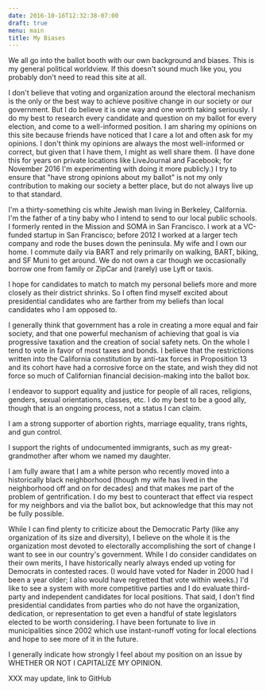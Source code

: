 ```yaml
---
date: 2016-10-16T12:32:38-07:00
draft: true
menu: main
title: My Biases
---
```


We all go into the ballot booth with our own background and biases. This is my
general political worldview. If this doesn't sound much like you, you probably
don't need to read this site at all.

I don't believe that voting and organization around the electoral mechanism is
the only or the best way to achieve positive change in our society or our
government. But I do believe it is one way and one worth taking seriously.  I do
my best to research every candidate and question on my ballot for every
election, and come to a well-informed position. I am sharing my opinions on this
site because friends have noticed that I care a lot and often ask for my
opinions. I don't think my opinions are always the most well-informed or
correct, but given that I have them, I might as well share them. (I have done
this for years on private locations like LiveJournal and Facebook; for November
2016 I'm experimenting with doing it more publicly.) I try to ensure that "have
strong opinions about my ballot" is not my only contribution to making our
society a better place, but do not always live up to that standard.

I'm a thirty-something cis white Jewish man living in Berkeley, California. I'm
the father of a tiny baby who I intend to send to our local public schools. I
formerly rented in the Mission and SOMA in San Francisco. I work at a VC-funded
startup in San Francisco; before 2012 I worked at a larger tech company and rode
the buses down the peninsula. My wife and I own our home. I commute daily via
BART and rely primarily on walking, BART, biking, and SF Muni to get around. We
do not own a car though we occasionally borrow one from family or ZipCar and
(rarely) use Lyft or taxis.

I hope for candidates to match to match my personal beliefs more and more
closely as their district shrinks.  So I often find myself excited about
presidential candidates who are farther from my beliefs than local candidates
who I am opposed to.

I generally think that government has a role in creating a more equal and fair
society, and that one powerful mechanism of achieving that goal is via
progressive taxation and the creation of social safety nets.  On the whole I
tend to vote in favor of most taxes and bonds.  I believe that the restrictions
written into the California constitution by anti-tax forces in Proposition 13
and its cohort have had a corrosive force on the state, and wish they did not
force so much of Californian financial decision-making into the ballot box.

I endeavor to support equality and justice for people of all races, religions,
genders, sexual orientations, classes, etc. I do my best to be a good ally,
though that is an ongoing process, not a status I can claim.


I am a strong supporter of abortion rights, marriage equality, trans rights, and
gun control.

I support the rights of undocumented immigrants, such as my great-grandmother
after whom we named my daughter.

I am fully aware that I am a white person who recently moved into a historically
black neighborhood (though my wife has lived in the neighborhood off and on for
decades) and that makes me part of the problem of gentrification. I do my best
to counteract that effect via respect for my neighbors and via the ballot box,
but acknowledge that this may not be fully possible.

While I can find plenty to criticize about the Democratic Party (like any
organization of its size and diversity), I believe on the whole it is the
organization most devoted to electorally accomplishing the sort of change I want
to see in our country's government.  While I do consider candidates on their own
merits, I have historically nearly always ended up voting for Democrats in
contested races.  (I would have voted for Nader in 2000 had I been a year older;
I also would have regretted that vote within weeks.) I'd like to see a system
with more competitive parties and I do evaluate third-party and independent
candidates for local positions. That said, I don't find presidential candidates
from parties who do not have the organization, dedication, or representation to
get even a handful of state legislators elected to be worth considering.  I have
been fortunate to live in municipalities since 2002 which use instant-runoff
voting for local elections and hope to see more of it in the future.

I generally indicate how strongly I feel about my position on an issue by
WHETHER OR NOT I CAPITALIZE MY OPINION.

XXX may update, link to GitHub 
